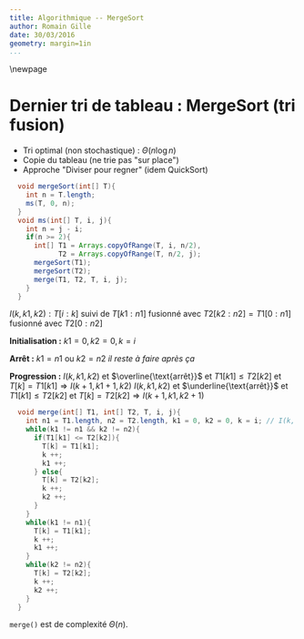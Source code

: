```yaml
---
title: Algorithmique -- MergeSort
author: Romain Gille
date: 30/03/2016
geometry: margin=1in
...
```


\newpage

# Dernier tri de tableau : MergeSort (tri fusion)

* Tri optimal (non stochastique) : $\Theta(n \log n)$
* Copie du tableau (ne trie pas "sur place")
* Approche "Diviser pour regner" (idem QuickSort)

```java
  void mergeSort(int[] T){
    int n = T.length;
    ms(T, 0, n);
  }
  void ms(int[] T, i, j){
    int n = j - i;
    if(n >= 2){
      int[] T1 = Arrays.copyOfRange(T, i, n/2),
            T2 = Arrays.copyOfRange(T, n/2, j);
      mergeSort(T1);
      mergeSort(T2);
      merge(T1, T2, T, i, j);
    }
  }
```

$I(k, k1, k2) : T[i:k] \text{ suivi de } T[k1:n1] \text{ fusionné avec }
T2[k2:n2] = T1[0:n1] \text{ fusionné avec } T2[0:n2]$

**Initialisation :** $k1 = 0, k2 = 0, k = i$

**Arrêt :** $k1 = n1 \text{ ou } k2 = n2$ *il reste à faire après ça*

**Progression :** $I(k, k1, k2)$ et $\overline{\text{arrêt}}$ et $T1[k1] \leq
T2[k2]$ et $T[k] = T1[k1] \Rightarrow I(k + 1, k1 + 1, k2)$
$I(k, k1, k2)$ et $\underline{\text{arrêt}}$ et $T1[k1] \leq T2[k2]$ et
$T[k] = T2[k2] \Rightarrow I(k + 1, k1, k2 + 1)$

```java
  void merge(int[] T1, int[] T2, T, i, j){
    int n1 = T1.length, n2 = T2.length, k1 = 0, k2 = 0, k = i; // I(k, k1, k2)
    while(k1 != n1 && k2 != n2){
      if(T1[k1] <= T2[k2]){
        T[k] = T1[k1];
        k ++;
        k1 ++;
      } else{
        T[k] = T2[k2];
        k ++;
        k2 ++;
      }
    }
    while(k1 != n1){
      T[k] = T1[k1];
      k ++;
      k1 ++;
    }
    while(k2 != n2){
      T[k] = T2[k2];
      k ++;
      k2 ++;
    }
  }
```
`merge()` est de complexité $\Theta(n)$.

